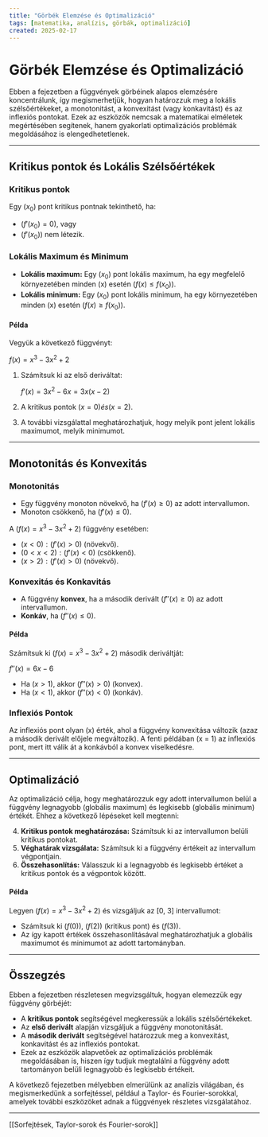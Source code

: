 ```yaml
---
title: "Görbék Elemzése és Optimalizáció"
tags: [matematika, analízis, görbák, optimalizáció]
created: 2025-02-17
---
```


# Görbék Elemzése és Optimalizáció

Ebben a fejezetben a függvények görbéinek alapos elemzésére koncentrálunk, így megismerhetjük, hogyan határozzuk meg a lokális szélsőértékeket, a monotonitást, a konvexitást (vagy konkavitást) és az inflexiós pontokat. Ezek az eszközök nemcsak a matematikai elméletek megértésében segítenek, hanem gyakorlati optimalizációs problémák megoldásához is elengedhetetlenek.

---

## Kritikus pontok és Lokális Szélsőértékek

### Kritikus pontok

Egy \($x_0$\) pont kritikus pontnak tekinthető, ha:
- \($f'(x_0) = 0$\), vagy
- \($f'(x_0$)\) nem létezik.

### Lokális Maximum és Minimum

- **Lokális maximum:** Egy \($x_0$\) pont lokális maximum, ha egy megfelelő környezetében minden \(x\) esetén \($f(x) \leq f(x_0)$\).
- **Lokális minimum:** Egy \($x_0$\) pont lokális minimum, ha egy környezetében minden \(x\) esetén \($f(x) \geq f(x_0$)\).

#### Példa

Vegyük a következő függvényt:

$f(x) = x^3 - 3x^2 + 2$

1. Számítsuk ki az első deriváltat:

   $f'(x) = 3x^2 - 6x = 3x(x-2)$

2. A kritikus pontok $(x = 0) és (x = 2)$.
3. A további vizsgálattal meghatározhatjuk, hogy melyik pont jelent lokális maximumot, melyik minimumot.

---

## Monotonitás és Konvexitás

### Monotonitás

- Egy függvény monoton növekvő, ha $(f'(x) \geq 0)$ az adott intervallumon.
- Monoton csökkenő, ha \($f'(x) \leq 0$\).

A \($f(x) = x^3 - 3x^2 + 2$\) függvény esetében:
- $(x < 0): (f'(x) > 0)$ (növekvő).
- $(0 < x < 2): (f'(x) < 0)$ (csökkenő).
- $(x > 2): (f'(x) > 0)$ (növekvő).

### Konvexitás és Konkavitás

- A függvény **konvex**, ha a második derivált \($f''(x) \geq 0$\) az adott intervallumon.
- **Konkáv**, ha \($f''(x) \leq 0$\).

#### Példa

Számítsuk ki \($f(x) = x^3 - 3x^2 + 2$\) második deriváltját:

$f''(x) = 6x - 6$

- Ha \($x > 1$\), akkor \($f''(x) > 0$\) (konvex).
- Ha \($x < 1$\), akkor \($f''(x) < 0$\) (konkáv).

### Inflexiós Pontok

Az inflexiós pont olyan \(x\) érték, ahol a függvény konvexitása változik (azaz a második derivált előjele megváltozik). A fenti példában \(x = 1\) az inflexiós pont, mert itt válik át a konkávból a konvex viselkedésre.

---

## Optimalizáció

Az optimalizáció célja, hogy meghatározzuk egy adott intervallumon belül a függvény legnagyobb (globális maximum) és legkisebb (globális minimum) értékét. Ehhez a következő lépéseket kell megtenni:

4. **Kritikus pontok meghatározása:** Számítsuk ki az intervallumon belüli kritikus pontokat.
5. **Véghatárak vizsgálata:** Számítsuk ki a függvény értékeit az intervallum végpontjain.
6. **Összehasonlítás:** Válasszuk ki a legnagyobb és legkisebb értéket a kritikus pontok és a végpontok között.

#### Példa

Legyen \($f(x) = x^3 - 3x^2 + 2$\) és vizsgáljuk az [0, 3] intervallumot:
- Számítsuk ki \($f(0)$\), \($f(2)$\) (kritikus pont) és \($f(3)$\).
- Az így kapott értékek összehasonlításával meghatározhatjuk a globális maximumot és minimumot az adott tartományban.

---

## Összegzés

Ebben a fejezetben részletesen megvizsgáltuk, hogyan elemezzük egy függvény görbéjét:
- A **kritikus pontok** segítségével megkeressük a lokális szélsőértékeket.
- Az **első derivált** alapján vizsgáljuk a függvény monotonitását.
- A **második derivált** segítségével határozzuk meg a konvexitást, konkavitást és az inflexiós pontokat.
- Ezek az eszközök alapvetőek az optimalizációs problémák megoldásában is, hiszen így tudjuk megtalálni a függvény adott tartományon belüli legnagyobb és legkisebb értékeit.

A következő fejezetben mélyebben elmerülünk az analízis világában, és megismerkedünk a sorfejtéssel, például a Taylor- és Fourier-sorokkal, amelyek további eszközöket adnak a függvények részletes vizsgálatához.

---
[[Sorfejtések, Taylor-sorok és Fourier-sorok]]